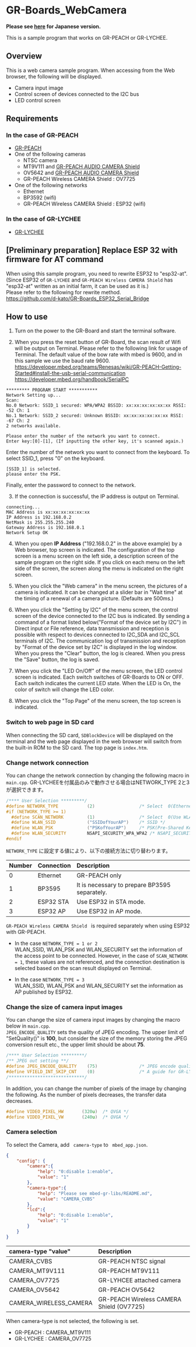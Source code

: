 # GR-Boards_WebCamera
**Please see [here](README_JPN.md) for Japanese version.**  

This is a sample program that works on GR-PEACH or GR-LYCHEE.  

## Overview
This is a web camera sample program. When accessing from the Web browser, the following will be displayed.  

* Camera input image
* Control screen of devices connected to the I2C bus
* LED control screen

## Requirements

### In the case of GR-PEACH
* [GR-PEACH](https://os.mbed.com/platforms/Renesas-GR-PEACH/)
* One of the following cameras  
  * NTSC camera
  * MT9V111 and [GR-PEACH AUDIO CAMERA Shield](https://os.mbed.com/teams/Renesas/wiki/Audio_Camera-shield)
  * OV5642 and [GR-PEACH AUDIO CAMERA Shield](https://os.mbed.com/teams/Renesas/wiki/Audio_Camera-shield)
  * GR-PEACH Wireless CAMERA Shield : OV7725
* One of the following networks
  * Ethernet
  * BP3592 (wifi)
  * GR-PEACH Wireless CAMERA Shield : ESP32 (wifi)


### In the case of GR-LYCHEE
* [GR-LYCHEE](https://os.mbed.com/platforms/Renesas-GR-LYCHEE/)

## [Preliminary preparation] Replace ESP 32 with firmware for AT command
When using this sample program, you need to rewrite ESP32 to "esp32-at".  
(Since ESP32 of ``GR-LYCHEE`` and ``GR-PEACH Wireless CAMERA Shield`` has "esp32-at" written as an initial farm, it can be used as it is.)  
Please refer to the following for rewrite method.  
https://github.com/d-kato/GR-Boards_ESP32_Serial_Bridge  

## How to use
1. Turn on the power to the GR-Board and start the terminal software.

2. When you press the reset button of GR-Board, the scan result of Wifi will be output on Terminal. Please refer to the following link for usage of Terminal. The default value of the bow rate with mbed is 9600, and in this sample we use the baud rate 9600.   
  https://developer.mbed.org/teams/Renesas/wiki/GR-PEACH-Getting-Started#install-the-usb-serial-communication  
  https://developer.mbed.org/handbook/SerialPC  
  ```
  ********* PROGRAM START ***********
  Network Setting up...
  Scan:
  No.0 Network: SSID_1 secured: WPA/WPA2 BSSID: xx:xx:xx:xx:xx:xx RSSI: -52 Ch: 1
  No.1 Network: SSID_2 secured: Unknown BSSID: xx:xx:xx:xx:xx:xx RSSI: -67 Ch: 2
  2 networks available.

  Please enter the number of the network you want to connect.
  Enter key:[0]-[1], (If inputting the other key, it's scanned again.)
  ```
  Enter the number of the network you want to connect from the keyboard.
  To select SSID_1, press "0" on the keyboard.  
  ```
  [SSID_1] is selected.
  please enter the PSK.
  ```
  Finally, enter the password to connect to the network.    

3. If the connection is successful, the IP address is output on Terminal.  
  ```
  connecting...
  MAC Address is xx:xx:xx:xx:xx:xx
  IP Address is 192.168.0.2
  NetMask is 255.255.255.240
  Gateway Address is 192.168.0.1
  Network Setup OK
  ```

4. When you open **IP Address** ("192.168.0.2" in the above example) by a Web browser, top screen is indicated. The configuration of the top screen is a menu screen on the left side, a description screen of the sample program on the right side. If you click on each menu on the left side of the screen, the screen along the menu is indicated on the right screen.

5. When you click the "Web camera" in the menu screen, the pictures of a camera is indicated. It can be changed at a slider bar in "Wait time" at the timing of a renewal of a camera picture. (Defaults are 500ms.)

6. When you click the "Setting by I2C" of the menu screen, the control screen of the device connected to the I2C bus is indicated. By sending a command of a format listed below("Format of the device set by I2C") in Direct input or File reference, data transmission and reception is possible with respect to devices connected to I2C_SDA and I2C_SCL terminals of I2C. The communication log of transmission and reception by "Format of the device set by I2C" is displayed in the log window. When you press the "Clear" button, the log is cleared. When you press the "Save" button, the log is saved.  

7. When you click the "LED On/Off" of the menu screen, the LED control screen is indicated. Each switch switches of GR-Boards to ON or OFF. Each switch indicates the current LED state. When the LED is On, the color of switch will change the LED color.

8. When you click the "Top Page" of the menu screen, the top screen is indicated.


### Switch to web page in SD card
When connecting the SD card, ``SDBlockDevice`` will be displayed on the terminal and the web page displayed in the web browser will switch from the built-in ROM to the SD card. The top page is ``index.htm``.  


### Change network connection
You can change the network connection by changing the following macro in ``main.cpp``.
GR-LYCHEEを付属品のみで動作させる場合はNETWORK_TYPE 2と3が選択できます。  

```cpp
/**** User Selection *********/
#define NETWORK_TYPE           (2)                 /* Select  0(Ethernet), 1(BP3595), 2(ESP32 STA) ,3(ESP32 AP) */
#if (NETWORK_TYPE >= 1)
  #define SCAN_NETWORK         (1)                 /* Select  0(Use WLAN_SSID, WLAN_PSK, WLAN_SECURITY) or 1(To select a network using the terminal.) */
  #define WLAN_SSID            ("SSIDofYourAP")    /* SSID */
  #define WLAN_PSK             ("PSKofYourAP")     /* PSK(Pre-Shared Key) */
  #define WLAN_SECURITY        NSAPI_SECURITY_WPA_WPA2 /* NSAPI_SECURITY_NONE, NSAPI_SECURITY_WEP, NSAPI_SECURITY_WPA, NSAPI_SECURITY_WPA2 or NSAPI_SECURITY_WPA_WPA2 */
#endif
```

``NETWORK_TYPE`` に設定する値により、以下の接続方法に切り替わります。  

| Number | Connection | Description                                   |
|:-------|:-----------|:----------------------------------------------|
| 0      | Ethernet   | GR-PEACH only                                 |
| 1      | BP3595     | It is necessary to prepare BP3595 separately. |
| 2      | ESP32 STA  | Use ESP32 in STA mode.                        |
| 3      | ESP32 AP   | Use ESP32 in AP mode.                         |

``GR-PEACH Wireless CAMERA Shield `` is required separately when using ESP32 with GR-PEACH.  

* In the case ``NETWORK_TYPE = 1 or 2``  
  WLAN_SSID, WLAN_PSK and WLAN_SECURITY set the information of the access point to be connected. However, in the case of ``SCAN_NETWORK = 1``, these values are not referenced, and the connection destination is selected based on the scan result displayed on Terminal.  

* In the case ``NETWORK_TYPE = 3``  
 WLAN_SSID, WLAN_PSK and WLAN_SECURITY set the information as AP published by ESP32.  

### Change the size of camera input images
You can change the size of camera input images by changing the macro below in ``main.cpp``.   
``JPEG_ENCODE_QUALITY`` sets the quality of JPEG encoding.
The upper limit of "SetQuality()" is **100**, but consider the size of the memory storing the JPEG conversion result etc., the upper limit should be about **75**.  

```cpp
/**** User Selection *********/
/** JPEG out setting **/
#define JPEG_ENCODE_QUALITY    (75)                /* JPEG encode quality (min:1, max:75 (Considering the size of JpegBuffer, about 75 is the upper limit.)) */
#define VFIELD_INT_SKIP_CNT    (0)                 /* A guide for GR-LYCHEE.  0:60fps, 1:30fps, 2:20fps, 3:15fps, 4:12fps, 5:10fps */
/*****************************/
```

In addition, you can change the number of pixels of the image by changing the following. As the number of pixels decreases, the transfer data decreases.

```cpp
#define VIDEO_PIXEL_HW       (320u)  /* QVGA */
#define VIDEO_PIXEL_VW       (240u)  /* QVGA */
```

### Camera selection
To select the Camera, add `` camera-type`` to `` mbed_app.json``.  
```json
{
    "config": {
        "camera":{
            "help": "0:disable 1:enable",
            "value": "1"
        },
        "camera-type":{
            "help": "Please see mbed-gr-libs/README.md",
            "value": "CAMERA_CVBS"
        },
        "lcd":{
            "help": "0:disable 1:enable",
            "value": "1"
        }
    }
}
```

| camera-type "value"     | Description                        |
|:------------------------|:-----------------------------------|
| CAMERA_CVBS             | GR-PEACH NTSC signal               |
| CAMERA_MT9V111          | GR-PEACH MT9V111                   |
| CAMERA_OV7725           | GR-LYHCEE attached camera          |
| CAMERA_OV5642           | GR-PEACH OV5642                    |
| CAMERA_WIRELESS_CAMERA  | GR-PEACH Wireless CAMERA Shield (OV7725) |

When camera-type is not selected, the following is set.  
* GR-PEACH : CAMERA_MT9V111  
* GR-LYCHEE : CAMERA_OV7725  
